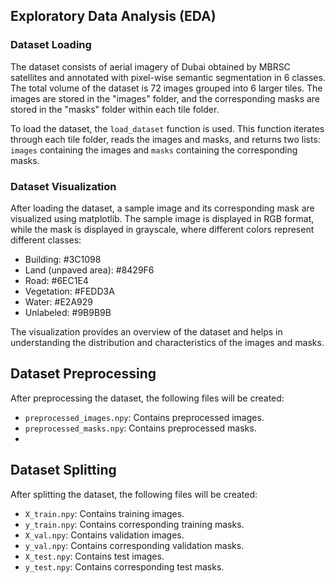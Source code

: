 ## Exploratory Data Analysis (EDA)

### Dataset Loading

The dataset consists of aerial imagery of Dubai obtained by MBRSC satellites and annotated with pixel-wise semantic segmentation in 6 classes. The total volume of the dataset is 72 images grouped into 6 larger tiles. The images are stored in the "images" folder, and the corresponding masks are stored in the "masks" folder within each tile folder.

To load the dataset, the `load_dataset` function is used. This function iterates through each tile folder, reads the images and masks, and returns two lists: `images` containing the images and `masks` containing the corresponding masks.

### Dataset Visualization

After loading the dataset, a sample image and its corresponding mask are visualized using matplotlib. The sample image is displayed in RGB format, while the mask is displayed in grayscale, where different colors represent different classes:

- Building: #3C1098
- Land (unpaved area): #8429F6
- Road: #6EC1E4
- Vegetation: #FEDD3A
- Water: #E2A929
- Unlabeled: #9B9B9B

The visualization provides an overview of the dataset and helps in understanding the distribution and characteristics of the images and masks.



## Dataset Preprocessing

After preprocessing the dataset, the following files will be created:

- `preprocessed_images.npy`: Contains preprocessed images.
- `preprocessed_masks.npy`: Contains preprocessed masks.
- 

## Dataset Splitting

After splitting the dataset, the following files will be created:

- `X_train.npy`: Contains training images.
- `y_train.npy`: Contains corresponding training masks.
- `X_val.npy`: Contains validation images.
- `y_val.npy`: Contains corresponding validation masks.
- `X_test.npy`: Contains test images.
- `y_test.npy`: Contains corresponding test masks.
